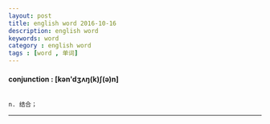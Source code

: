 ```yaml
---
layout: post
title: english word 2016-10-16
description: english word
keywords: word
category : english word
tags : [word , 单词]
---
```

#### conjunction : [kən'dʒʌŋ(k)ʃ(ə)n]
```

n. 结合；
```
--------------------------------------

